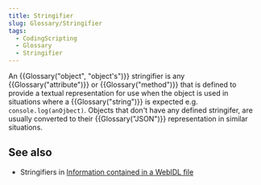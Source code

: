 ```yaml
---
title: Stringifier
slug: Glossary/Stringifier
tags:
  - CodingScripting
  - Glossary
  - Stringifier
---
```

An {{Glossary("object", "object's")}} stringifier is any {{Glossary("attribute")}} or {{Glossary("method")}} that is defined to provide a textual representation for use when the object is used in situations where a {{Glossary("string")}} is expected e.g. `console.log(anOjbect)`. Objects that don't have any defined stringifer, are usually converted to their {{Glossary("JSON")}} representation in similar situations.

## See also
- Stringifiers in [Information contained in a WebIDL file](/en-US/docs/MDN/Contribute/Howto/Write_an_API_reference/Information_contained_in_a_WebIDL_file#stringifier)
